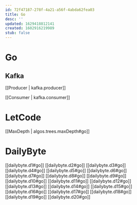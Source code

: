```yaml
---
id: 72f47187-278f-4a21-a56f-4abda62fea03
title: Go
desc: ''
updated: 1629418812141
created: 1602916219989
stub: false
---
```


# Go

## Kafka

[[Producer | kafka.producer]]


[[Consumer | kafka.consumer]]

# LetCode
[[MaxDepth |  algos.trees.maxDepth#go]]


# DailyByte
[[dailybyte.d1#go]]
[[dailybyte.d2#go]]
[[dailybyte.d3#go]]
[[dailybyte.d4#go]]
[[dailybyte.d5#go]]
[[dailybyte.d6#go]]
[[dailybyte.d7#go]]
[[dailybyte.d8#go]]
[[dailybyte.d9#go]]
[[dailybyte.d10#go]]
[[dailybyte.d11#go]]
[[dailybyte.d12#go]]
[[dailybyte.d13#go]]
[[dailybyte.d14#go]]
[[dailybyte.d15#go]]
[[dailybyte.d16#go]]
[[dailybyte.d17#go]]
[[dailybyte.d18#go]]
[[dailybyte.d19#go]]
[[dailybyte.d20#go]]